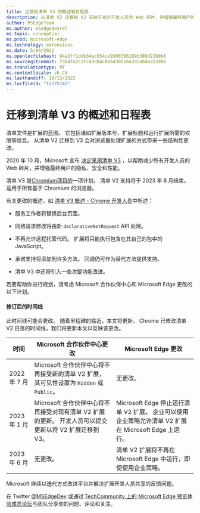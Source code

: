 ```yaml
---
title: 迁移到清单 V3 的概述和日程表
description: 从清单 V2 迁移到 V3 有助于减少开发人员的 Web 碎片，并增强最终用户的隐私、安全和性能。 本文介绍从清单 V2 迁移到 V3 的概述和时间线。
author: MSEdgeTeam
ms.author: msedgedevrel
ms.topic: conceptual
ms.prod: microsoft-edge
ms.technology: extensions
ms.date: 5/09/2022
ms.openlocfilehash: 94a2ff1ddb34ac034ce9308396109b389d22b9b0
ms.sourcegitcommit: f364fe2c3fcd3d84c8ebd30256e2dce04ed12d8e
ms.translationtype: MT
ms.contentlocale: zh-CN
ms.lasthandoff: 10/12/2022
ms.locfileid: "12775745"
---
```

# <a name="overview-and-timelines-for-migrating-to-manifest-v3"></a>迁移到清单 V3 的概述和日程表

清单文件是扩展的蓝图。 它包括诸如扩展版本号、扩展标题和运行扩展所需的权限等信息。 从清单 V2 迁移到 V3 会对浏览器处理扩展的方式带来一些结构性更改。

2020 年 10 月，Microsoft 宣布 [决定采用清单 V3](https://blogs.windows.com/msedgedev/2020/10/14/extension-manifest-chromium-edge/) ，以帮助减少所有开发人员的 Web 碎片，并增强最终用户的隐私、安全和性能。

清单 V3 是[Chromium项目的](https://www.chromium.org/Home/)一项计划。 清单 V2 支持将于 2023 年 6 月结束，适用于所有基于 Chromium 的浏览器。

有关更改的概述，如 [清单 V3 概述 - Chrome 开发人员](https://developer.chrome.com/docs/extensions/mv3/intro/mv3-overview/)中所述：

* 服务工作者将替换后台页面。

* 网络请求修改将由新 `declarativeNetRequest` API 处理。

* 不再允许远程托管代码。 扩展将只能执行包含在其自己的包中的 JavaScript。

* 承诺支持将添加到许多方法。 回调仍可作为替代方法提供支持。

* 清单 V3 中还将引入一些次要功能改进。

若要帮助你进行规划，请考虑 Microsoft 合作伙伴中心和 Microsoft Edge 更改的以下计划。


#### <a name="revised-timeline"></a>修订后的时间线

此时间线可能会更改。 随着里程碑的临近，本文将更新。  Chrome 已修改清单 V2 日落的时间线，我们将更新本文以反映该更改。

| 时间 | Microsoft 合作伙伴中心更改 | Microsoft Edge 更改 |
|--- |--- |--- |
| 2022 年 7 月 | Microsoft 合作伙伴中心将不再接受新的清单 V2 扩展，其可见性设置为 `Hidden` 或 `Public`。 | 无更改。 |
| 2023 年 1 月 | Microsoft 合作伙伴中心将不再接受对现有清单 V2 扩展的更新。 开发人员可以提交更新以将 V2 扩展迁移到 V3。 | Microsoft Edge 停止运行清单 V2 扩展。 企业可以使用企业策略允许清单 V2 扩展在 Microsoft Edge 上运行。 |
| 2023 年 6 月 | 无更改。 | 清单 V2 扩展将不再在 Microsoft Edge 中运行，即使使用企业策略。 |

Microsoft 继续以迭代方式改进平台并解决扩展开发人员共享的反馈问题。

在 Twitter [@MSEdgeDev](https://twitter.com/msedgedev/) 或通过 [TechCommunity 上的 Microsoft Edge 预览体验成员论坛](https://techcommunity.microsoft.com/t5/articles/manifest-v3-changes-are-now-available-in-microsoft-edge/m-p/1780254)与团队分享你的问题、评论和关注。
